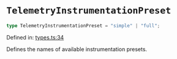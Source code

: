 # `TelemetryInstrumentationPreset`

```ts
type TelemetryInstrumentationPreset = "simple" | "full";
```

Defined in: [types.ts:34](https://github.com/adobe/commerce-integration-starter-kit/blob/dc8e8d16862bde414fa630722c6f5b2fafb02d6d/packages/aio-sk-lib-telemetry/source/types.ts#L34)

Defines the names of available instrumentation presets.
